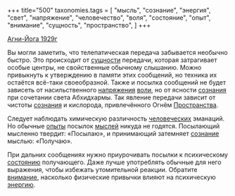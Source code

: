 +++
title="500"
taxonomies.tags = [
 "мысль",
 "сознание",
 "энергия",
 "свет",
 "напряжение",
 "человечество",
 "воля",
 "состояние",
 "опыт",
 "внимание",
 "сущность",
 "пространство",
]
+++

[Агни-Йога 1929г](/agni/1929)

Вы могли заметить, что телепатическая передача забывается необычно быстро. Это происходит от [сущности](/tags/сущность) передачи, которая затрагивает особые центры, не свойственные обычному слышанию. Можно привыкнуть к утверждению в памяти этих сообщений, но техника их остаётся всё-таки своеобразной. Также и посылка сообщений не будет зависеть от насильственного [напряжения](/tags/напряжение) [воли](/tags/воля), но от ясности [сознания](/tags/[сознание](/tags/сознание)) при сочетании света Абхидхармы. Так явление передачи зависит от чистоты [сознания](/tags/[сознание](/tags/сознание)) и кислорода, привлечённого Огнём [Пространства](/tags/пространство).   

Следует наблюдать химическую различность [человеческих](/tags/человечество) эманаций. Но обычные [опыты](/tags/опыт) посылок [мыслей](/tags/[мысль](/tags/мысль)) никуда не годятся. Посылающий мысленно твердит: «Посылаю», и принимающий затемняет [сознание](/tags/сознание) мыслью: «Получаю».   

При дальних сообщениях нужно приурочивать посылки к психическому [состоянию](/tags/состояние) получающего. Даже лучше употреблять обычные для него выражения, чтобы избежать утомительной реакции. Обратите [внимание](/tags/внимание), насколько физические привычки влияют на психическую [энергию](/tags/энергия).